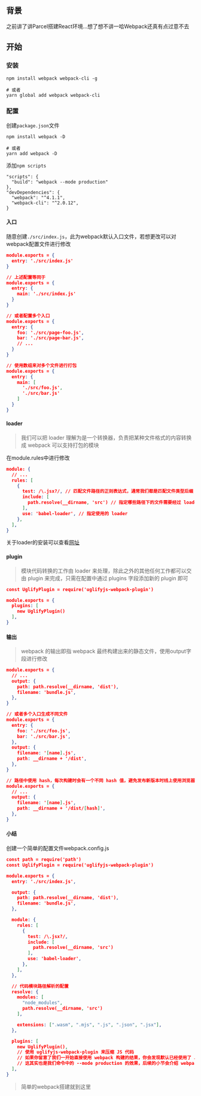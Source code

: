 ## 背景
之前讲了讲Parcel搭建React环境...想了想不讲一哈Webpack还真有点过意不去

## 开始

### 安装

```
npm install webpack webpack-cli -g 

# 或者
yarn global add webpack webpack-cli
```

### 配置

创建`package.json`文件
```
npm install webpack -D 

# 或者
yarn add webpack -D
```

添加`npm scripts`
```
"scripts": {
  "build": "webpack --mode production"
},
"devDependencies": {
  "webpack": "^4.1.1",
  "webpack-cli": "^2.0.12",
}
```

#### 入口

随意创建`./src/index.js`，此为webpack默认入口文件，若想更改可以对webpack配置文件进行修改

```JSON
module.exports = {
  entry: './src/index.js' 
}

// 上述配置等同于
module.exports = {
  entry: {
    main: './src/index.js'
  }
}

// 或者配置多个入口
module.exports = {
  entry: {
    foo: './src/page-foo.js',
    bar: './src/page-bar.js', 
    // ...
  }
}

// 使用数组来对多个文件进行打包
module.exports = {
  entry: {
    main: [
      './src/foo.js',
      './src/bar.js'
    ]
  }
}
```
#### loader
> 我们可以把 loader 理解为是一个转换器，负责把某种文件格式的内容转换成 webpack 可以支持打包的模块

在module.rules中进行修改
```Json
module: {
  // ...
  rules: [
    {
      test: /\.jsx?/, // 匹配文件路径的正则表达式，通常我们都是匹配文件类型后缀
      include: [
        path.resolve(__dirname, 'src') // 指定哪些路径下的文件需要经过 loader 处理
      ],
      use: 'babel-loader', // 指定使用的 loader
    },
  ],
}
```

关于loader的安装可以查看[网址](https://doc.webpack-china.org/loaders/babel-loader/)

#### plugin
> 模块代码转换的工作由 loader 来处理，除此之外的其他任何工作都可以交由 plugin 来完成，只需在配置中通过 plugins 字段添加新的 plugin 即可

```Json
const UglifyPlugin = require('uglifyjs-webpack-plugin')

module.exports = {
  plugins: [
    new UglifyPlugin()
  ],
}
```

#### 输出
> webpack 的输出即指 webpack 最终构建出来的静态文件，使用output字段进行修改

```Json
module.exports = {
  // ...
  output: {
    path: path.resolve(__dirname, 'dist'),
    filename: 'bundle.js',
  },
}

// 或者多个入口生成不同文件
module.exports = {
  entry: {
    foo: './src/foo.js',
    bar: './src/bar.js',
  },
  output: {
    filename: '[name].js',
    path: __dirname + '/dist',
  },
}

// 路径中使用 hash，每次构建时会有一个不同 hash 值，避免发布新版本时线上使用浏览器缓存
module.exports = {
  // ...
  output: {
    filename: '[name].js',
    path: __dirname + '/dist/[hash]',
  },
}
```

#### 小结
创建一个简单的配置文件webpack.config.js

```Json
const path = require('path')
const UglifyPlugin = require('uglifyjs-webpack-plugin')

module.exports = {
  entry: './src/index.js',

  output: {
    path: path.resolve(__dirname, 'dist'),
    filename: 'bundle.js',
  },

  module: {
    rules: [
      {
        test: /\.jsx?/,
        include: [
          path.resolve(__dirname, 'src')
        ],
        use: 'babel-loader',
      },
    ],
  },

  // 代码模块路径解析的配置
  resolve: {
    modules: [
      "node_modules",
      path.resolve(__dirname, 'src')
    ],

    extensions: [".wasm", ".mjs", ".js", ".json", ".jsx"],
  },

  plugins: [
    new UglifyPlugin(), 
    // 使用 uglifyjs-webpack-plugin 来压缩 JS 代码
    // 如果你留意了我们一开始直接使用 webpack 构建的结果，你会发现默认已经使用了 JS 代码压缩的插件
    // 这其实也是我们命令中的 --mode production 的效果，后续的小节会介绍 webpack 的 mode 参数
  ],
}
```

> 简单的webpack搭建就到这里